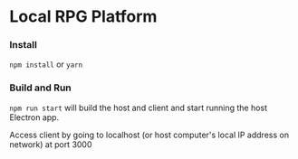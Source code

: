 # Local RPG Platform

### Install

`npm install` or `yarn`

### Build and Run

`npm run start` will build the host and client and start running the host Electron app.

Access client by going to localhost (or host computer's local IP address on network) at port 3000